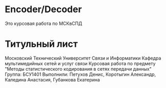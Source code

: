 # Encoder/Decoder

Это курсовая работа по МСКвСПД

# Титульный лист

Московский Технический Университет Связи и Информатики
Кафедра мультимедийных сетей и услуг связи
Курсовая работа по предмету "Методы статистического кодирования в сетях передачи данных"
Группа: БСУ1401
Выполнили: Петухов Денис, Коротыгин Александр, Каледина Анастасия, Губанкова Екатерина

